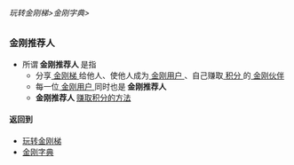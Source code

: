 ###### 玩转金刚梯>金刚字典>
### 金刚推荐人

- 所谓<strong> 金刚推荐人 </strong>是指
  - 分享[ 金刚梯 ]()给他人、使他人成为[ 金刚用户 ]()、自己赚取[ 积分 ]()的[ 金刚伙伴 ]()
  - 每一位[ 金刚用户 ]()同时也是<strong> 金刚推荐人 </strong>
  - <strong> 金刚推荐人 </strong>[ 赚取积分的方法 ](https://github.com/a2zitpro/web/blob/master/LadderFree/kkDictionary/ShareKKToEarnKKPoints.md)


#### 返回到
- [玩转金刚梯](https://github.com/a2zitpro/web/blob/master/LadderFree/A.md)
- [金刚字典](https://github.com/a2zitpro/web/blob/master/LadderFree/kkDictionary/KKDictionary.md)



